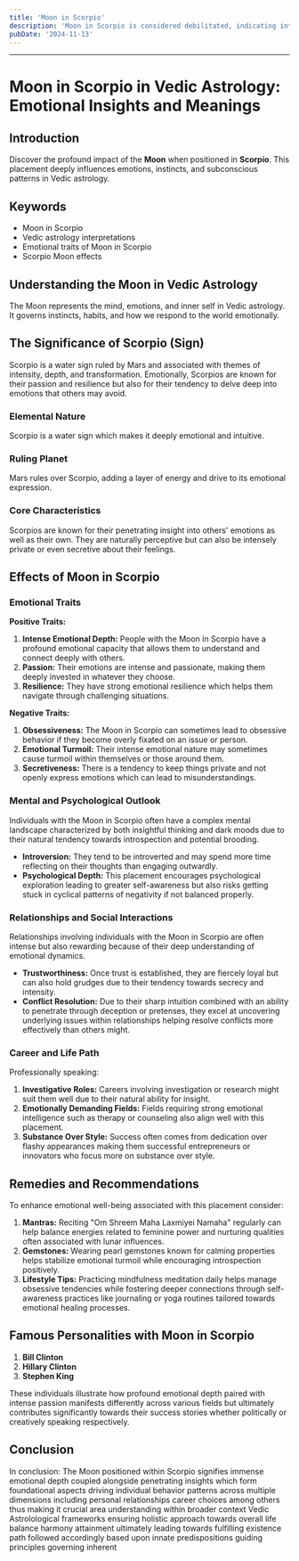```yaml
---
title: 'Moon in Scorpio'
description: 'Moon in Scorpio is considered debilitated, indicating intense and transformative emotions. Individuals are deep, mysterious, and may experience emotional turbulence and strong desires in Vedic Astrology'
pubDate: '2024-11-13'
---
```


---

# Moon in Scorpio in Vedic Astrology: Emotional Insights and Meanings

## Introduction

Discover the profound impact of the **Moon** when positioned in **Scorpio**. This placement deeply influences emotions, instincts, and subconscious patterns in Vedic astrology.

## Keywords

- Moon in Scorpio
- Vedic astrology interpretations
- Emotional traits of Moon in Scorpio
- Scorpio Moon effects

## Understanding the Moon in Vedic Astrology

The Moon represents the mind, emotions, and inner self in Vedic astrology. It governs instincts, habits, and how we respond to the world emotionally.

## The Significance of Scorpio (Sign)

Scorpio is a water sign ruled by Mars and associated with themes of intensity, depth, and transformation. Emotionally, Scorpios are known for their passion and resilience but also for their tendency to delve deep into emotions that others may avoid.

### Elemental Nature
Scorpio is a water sign which makes it deeply emotional and intuitive.

### Ruling Planet
Mars rules over Scorpio, adding a layer of energy and drive to its emotional expression.

### Core Characteristics
Scorpios are known for their penetrating insight into others' emotions as well as their own. They are naturally perceptive but can also be intensely private or even secretive about their feelings.

## Effects of Moon in Scorpio

### Emotional Traits

**Positive Traits:**
1. **Intense Emotional Depth:** People with the Moon in Scorpio have a profound emotional capacity that allows them to understand and connect deeply with others.
2. **Passion:** Their emotions are intense and passionate, making them deeply invested in whatever they choose.
3. **Resilience:** They have strong emotional resilience which helps them navigate through challenging situations.

**Negative Traits:**
1. **Obsessiveness:** The Moon in Scorpio can sometimes lead to obsessive behavior if they become overly fixated on an issue or person.
2. **Emotional Turmoil:** Their intense emotional nature may sometimes cause turmoil within themselves or those around them.
3. **Secretiveness:** There is a tendency to keep things private and not openly express emotions which can lead to misunderstandings.

### Mental and Psychological Outlook

Individuals with the Moon in Scorpio often have a complex mental landscape characterized by both insightful thinking and dark moods due to their natural tendency towards introspection and potential brooding.

- **Introversion:** They tend to be introverted and may spend more time reflecting on their thoughts than engaging outwardly.
- **Psychological Depth:** This placement encourages psychological exploration leading to greater self-awareness but also risks getting stuck in cyclical patterns of negativity if not balanced properly.

### Relationships and Social Interactions

Relationships involving individuals with the Moon in Scorpio are often intense but also rewarding because of their deep understanding of emotional dynamics.

- **Trustworthiness:** Once trust is established, they are fiercely loyal but can also hold grudges due to their tendency towards secrecy and intensity.
- **Conflict Resolution:** Due to their sharp intuition combined with an ability to penetrate through deception or pretenses, they excel at uncovering underlying issues within relationships helping resolve conflicts more effectively than others might.

### Career and Life Path

Professionally speaking:
1. **Investigative Roles:** Careers involving investigation or research might suit them well due to their natural ability for insight.
2. **Emotionally Demanding Fields:** Fields requiring strong emotional intelligence such as therapy or counseling also align well with this placement.
3. **Substance Over Style:** Success often comes from dedication over flashy appearances making them successful entrepreneurs or innovators who focus more on substance over style.

## Remedies and Recommendations

To enhance emotional well-being associated with this placement consider:
1. **Mantras:** Reciting "Om Shreem Maha Laxmiyei Namaha" regularly can help balance energies related to feminine power and nurturing qualities often associated with lunar influences.
2. **Gemstones:** Wearing pearl gemstones known for calming properties helps stabilize emotional turmoil while encouraging introspection positively.
3. **Lifestyle Tips:** Practicing mindfulness meditation daily helps manage obsessive tendencies while fostering deeper connections through self-awareness practices like journaling or yoga routines tailored towards emotional healing processes.

## Famous Personalities with Moon in Scorpio

1. **Bill Clinton**
2. **Hillary Clinton**
3. **Stephen King**

These individuals illustrate how profound emotional depth paired with intense passion manifests differently across various fields but ultimately contributes significantly towards their success stories whether politically or creatively speaking respectively.

## Conclusion

In conclusion:
The Moon positioned within Scorpio signifies immense emotional depth coupled alongside penetrating insights which form foundational aspects driving individual behavior patterns across multiple dimensions including personal relationships career choices among others thus making it crucial area understanding within broader context Vedic Astrolological frameworks ensuring holistic approach towards overall life balance harmony attainment ultimately leading towards fulfilling existence path followed accordingly based upon innate predispositions guiding principles governing inherent